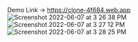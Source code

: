 

Demo Link -> https://clone-4f684.web.app
![Screenshot 2022-06-07 at 3 26 38 PM](https://user-images.githubusercontent.com/99108578/172352467-1849b23b-942e-43b6-b212-decd2dd8c837.png)
![Screenshot 2022-06-07 at 3 27 12 PM](https://user-images.githubusercontent.com/99108578/172352603-40aabd71-5a41-40d5-b205-ea28da3210e6.png)
![Screenshot 2022-06-07 at 3 28 25 PM](https://user-images.githubusercontent.com/99108578/172352870-605fbb3c-fb6c-4be6-bfbb-596b48635ecb.png)

